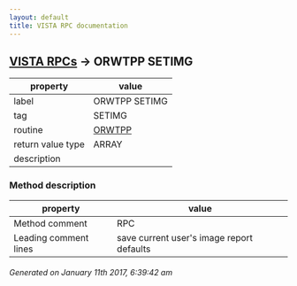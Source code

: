 ```yaml
---
layout: default
title: VISTA RPC documentation
---
```




## [VISTA RPCs](TableOfContent.md) &#8594; ORWTPP SETIMG 

 property | value 
--- | --- 
 label | ORWTPP SETIMG
 tag | SETIMG
 routine | [ORWTPP](http://code.osehra.org/dox/Routine_ORWTPP_source.html)
 return value type | ARRAY
 description | 


### Method description

 property | value 
--- | --- 
 Method comment | RPC
 Leading comment lines | save current user's image report defaults




 ###### Generated on January 11th 2017, 6:39:42 am